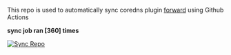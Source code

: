This repo is used to automatically sync coredns plugin [forward](https://github.com/QZLin/forward) using Github Actions

**sync job ran [360] times**

[![Sync Repo](https://github.com/QZLin/coredns-extract/actions/workflows/sync.yaml/badge.svg)](https://github.com/QZLin/coredns-extract/actions/workflows/sync.yaml)
